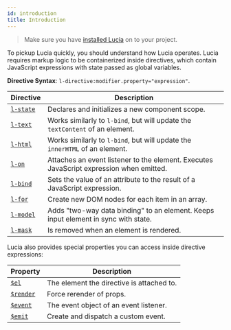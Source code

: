 ```yaml
---
id: introduction
title: Introduction
---
```


> Make sure you have [installed Lucia](/docs/fundementals/installation) on to your project.

To pickup Lucia quickly, you should understand how Lucia operates. Lucia requires markup logic to be containerized inside directives, which contain JavaScript expressions with state passed as global variables.

**Directive Syntax**: `l-directive:modifier.property="expression"`.

| Directive                                     | Description                                                                             |
| --------------------------------------------- | --------------------------------------------------------------------------------------- |
| [`l-state`](/docs/directives/state-directive) | Declares and initializes a new component scope.                                         |
| [`l-text`](/docs/directives/text-directive)   | Works similarly to `l-bind`, but will update the `textContent` of an element.           |
| [`l-html`](/docs/directives/html-directive)   | Works similarly to `l-bind`, but will update the `innerHTML` of an element.             |
| [`l-on`](/docs/directives/on-directive)       | Attaches an event listener to the element. Executes JavaScript expression when emitted. |
| [`l-bind`](/docs/directives/bind-directive)   | Sets the value of an attribute to the result of a JavaScript expression.                |
| [`l-for`](/docs/directives/for-directive)     | Create new DOM nodes for each item in an array.                                         |
| [`l-model`](/docs/directives/model-directive) | Adds "two-way data binding" to an element. Keeps input element in sync with state.      |
| [`l-mask`](/docs/directives/mask-directive)   | Is removed when an element is rendered.                                                 |

Lucia also provides special properties you can access inside directive expressions:

| Property                                             | Description                               |
| ---------------------------------------------------- | ----------------------------------------- |
| [`$el`](/docs/specialProperties/el-property)         | The element the directive is attached to. |
| [`$render`](/docs/specialProperties/render-property) | Force rerender of props.                  |
| [`$event`](/docs/specialProperties/event-property)   | The event object of an event listener.    |
| [`$emit`](/docs/specialProperties/emit-property)     | Create and dispatch a custom event.       |
